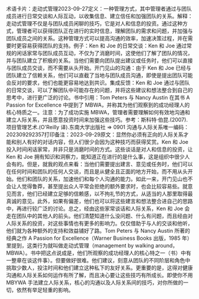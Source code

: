 

术语卡片：走动式管理2023-09-27定义：一种管理方式，其中管理者通过与团队成员进行日常交谈和人际互动，以收集信息、建立信任和加强团队的关系。解释：走动式管理不仅是与团队成员闲聊的技巧，它是对人和信息的投资。通过这种方式，管理者可以获得团队正在进行的实时信息，理解团队的需求和问题，并加强与团队成员之间的关系。这种管理方式可以提高沟通的效率，加速决策过程，并在需要时更容易获得团队的支持。例子：Ken 和 Joe 的日常交谈：Ken 和 Joe 通过常规的闲话家常与团队成员互动，不仅为了消磨时间，这使他们了解了团队的情况，并与团队建立了积极的关系。当他们需要向团队提出建议或任务时，他们可以直接与团队成员交谈，而不需要从头开始。开门见山的沟通：由于 Ken 和 Joe 已经与团队建立了信赖关系，他们可以直截了当地与团队成员沟通，即使是提出团队可能会反对的要求，他们也能更容易地达到共识。集成反馈：Ken 和 Joe 通过与团队的日常交谈，可以了解团队中可能存在的问题，并将这些建议和想法整合到自己的思考中，进行更广泛的讨论。书中引用：Tom Peters 与 Nancy Austin 在其书 A Passion for Excellence 中提到了 MBWA，并称其为他们观察到的成功经理人的核心特质之一。注意：为了成功实施 MBWA，管理者需要理解如何有效地沟通和建立人际关系，并且愿意投资时间来加强这些技巧。参考：斯科特·伯昆.(2007).项目管理艺术.(O'Reilly 译).东南大学出版社 => 0901 沟通与人际关系唯一编码：202309292357打印备注：2023-09-29原文：显然你必须有正向的人际关系才能和别人有好的对话内容，但人们很少会因为这种技巧而获得奖赏。Ken 和 Joe 投入时间闲话家常，并非只是消磨时间的方式。这些谈话是对人和信息的投资，让 Ken 和 Joe 拥有知识和洞察力，能知道正在进行的是什么事，这是组织中很少人会有的。但是，就我的观点来看：当他们需要提出建言、意见或任务时，他们可以在任何时间和团队的任何人交谈，而且是从健全且正面的地方开始，而不用从头开始。他们和团队的关系，加速他们和每个人沟通的能力。如此一来，开门见山也不会让人觉得鲁莽，甚至提出众人平常会拒绝的额外要求时，也会比较容易些。就意见而言，他们已经建立足够的信赖感，以不拘礼节的方式，从适当的人那里取得最真诚的意见。此外，如果有偏差，他们也可以将这些建言和想法整合进自己的思路中，再进行较广泛的讨论。总之，经由这些家常谈话和人际关系，Ken 和 Joe 会走在团队中的其他人的前头。他们清楚知道什么没问题、什么有问题，而且经由对人际关系的投资，对这些事情也有更多的影响力。仅仅借助于与人的交谈和他听，他们就为各种额外的支持和效益铺好了路。Tom Peters 与 Nancy Austin 所著的经典之作 A Passion for Excellence（Warner Business Books 出版，1985 年）里提到，这类行为就叫做走动式管理（management by walking around，MBWA）。书中把这点说成是，他们所观察的成功经理人的核心特之一（书）中有一整章在谈这件事）。但要做好很难。他们建议，刻意从团队的不同阶层和角色中挑取少数人，投注时间和他们建立这种私下的友好关系。更重要的是，这得对健康沟通和人际关系如何运作有所了解，而且决心要让这些技巧有所成长。即使你不用 MBYWA 手法建立人际关系，核心的沟通以及人际关系间的技巧，对你所做的一切，依然有举足轻重的影响。